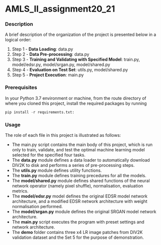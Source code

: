 # AMLS_II_assignment20_21

### Description

A brief description of the organization of the project is presented below in a logical order: 

1. Step 1 - **Data Loading**: data.py
1. Step 2 - **Data Pre-processing**: data.py
1. Step 3 - **Training and Validating with Specified Model**: train.py, model/edsr.py, model/srgan.py, model/shared.py
1. Step 4 - **Evaluation on Test Set**: utils.py, model/shared.py
1. Step 5 - **Project Execution**: main.py

### Prerequisites

In your Python 3.7 environment or machine, from the route directory of where you
cloned this project, install the required packages by running 

```python
pip install -r requirements.txt:
```

### Usage

The role of each file in this project is illustrated as follows:

* The main.py script contains the main body of this project, which is run only to train, validate, and test the optimal machine learning model selected for the specified four tasks. 
* The **data.py** module defines a data loader to automatically download DIV2K to disk and performs a series of pre-processing steps.
* The **utils.py** module defines utility functions.
* The **train.py** module defines training precedures for all the models.
* The **model/shared.py** module defines shared functions of the neural network operator (namely pixel shuffle), normalisation, evaluation metrics.
* The **model/edsr.py** model defines the original EDSR model network architecture, and a modified EDSR network architecture with weight normalisation performed.
* The **model/srgan.py** module defines the original SRGAN model network architecture.
* The **main.py** script executes the program with preset settings and network architecture.
* The **demo** folder contains three x4 LR image patches from DIV2K validation dataset and the Set 5 for the purpose of demonstration.
